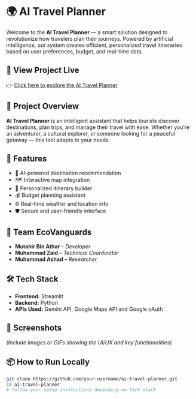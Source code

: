 # 🌍 AI Travel Planner

Welcome to the **AI Travel Planner** — a smart solution designed to revolutionize how travelers plan their journeys. Powered by artificial intelligence, our system creates efficient, personalized travel itineraries based on user preferences, budget, and real-time data.


## 🔗 View Project Live

👉 [Click here to explore the AI Travel Planner](https://connect-sindh.streamlit.app/)


## 🚀 Project Overview

**AI Travel Planner** is an intelligent assistant that helps tourists discover destinations, plan trips, and manage their travel with ease. Whether you're an adventurer, a cultural explorer, or someone looking for a peaceful getaway — this tool adapts to your needs.

## 🎯 Features

- 🧠 AI-powered destination recommendation
- 🗺️ Interactive map integration
- 📅 Personalized itinerary builder
- 💰 Budget planning assistant
- 🌐 Real-time weather and location info
- 🛡️ Secure and user-friendly interface

## 👥 Team EcoVanguards

- **Mutahir Bin Athar** – *Developer* 
- **Muhammad Zaid** – *Technical Coordinator*
- **Muhammad Ashad** – *Researcher*  

## 🛠️ Tech Stack

- **Frontend:** Streamlit
- **Backend:** Python
- **APIs Used:** Gemini API, Google Maps API and Google oAuth

## 📸 Screenshots

*(Include images or GIFs showing the UI/UX and key functionalities)*

## 📦 How to Run Locally

```bash
git clone https://github.com/your-username/ai-travel-planner.git
cd ai-travel-planner
# follow your setup instructions depending on tech stack
